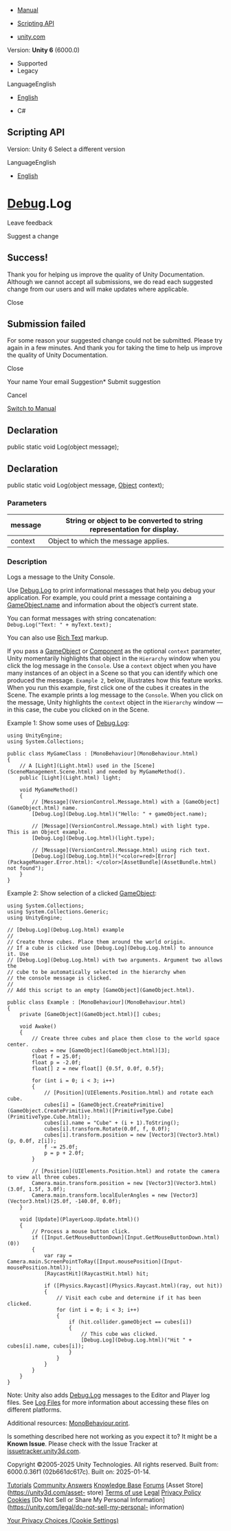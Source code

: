 [ ]()

  * [Manual](../Manual/index.html)
  * [Scripting API](../ScriptReference/index.html)

  * [unity.com](https://unity.com/)

Version: **Unity 6** (6000.0)

  * Supported
  * Legacy

LanguageEnglish

  * [English]()

  * C#

[ ](https://docs.unity3d.com)

## Scripting API

Version: Unity 6 Select a different version

LanguageEnglish

  * [English]()

#  [Debug](Debug.html).Log

Leave feedback

Suggest a change

## Success!

Thank you for helping us improve the quality of Unity Documentation. Although
we cannot accept all submissions, we do read each suggested change from our
users and will make updates where applicable.

Close

## Submission failed

For some reason your suggested change could not be submitted. Please <a>try
again</a> in a few minutes. And thank you for taking the time to help us
improve the quality of Unity Documentation.

Close

Your name Your email Suggestion* Submit suggestion

Cancel

[Switch to Manual](../Manual/class-Debug.html "Go to Debug Component in the
Manual")

## Declaration

public static void Log(object message);

## Declaration

public static void Log(object message, [Object](Object.html) context);

### Parameters

message | String or object to be converted to string representation for display.  
---|---  
context | Object to which the message applies.  
  
### Description

Logs a message to the Unity Console.

Use [Debug.Log](Debug.Log.html) to print informational messages that help you
debug your application. For example, you could print a message containing a
[GameObject.name](GameObject-name.html) and information about the object’s
current state.  
  
You can format messages with string concatenation:  
`Debug.Log("Text: " + myText.text);`  
  
You can also use [Rich Text](../Manual/StyledText.html) markup.  
  
If you pass a [GameObject](GameObject.html) or [Component](Component.html) as
the optional `context` parameter, Unity momentarily highlights that object in
the `Hierarchy` window when you click the log message in the `Console`. Use a
`context` object when you have many instances of an object in a Scene so that
you can identify which one produced the message. `Example 2`, below,
illustrates how this feature works. When you run this example, first click one
of the cubes it creates in the Scene. The example prints a log message to the
`Console`. When you click on the message, Unity highlights the `context`
object in the `Hierarchy` window — in this case, the cube you clicked on in
the Scene.  
  
Example 1: Show some uses of [Debug.Log](Debug.Log.html):

    
    
    using UnityEngine;
    using System.Collections;  
      
    public class MyGameClass : [MonoBehaviour](MonoBehaviour.html)
    {
        // A [Light](Light.html) used in the [Scene](SceneManagement.Scene.html) and needed by MyGameMethod().
        public [Light](Light.html) light;  
      
        void MyGameMethod()
        {
            // [Message](VersionControl.Message.html) with a [GameObject](GameObject.html) name.
            [Debug.Log](Debug.Log.html)("Hello: " + gameObject.name);  
      
            // [Message](VersionControl.Message.html) with light type. This is an Object example.
            [Debug.Log](Debug.Log.html)(light.type);  
      
            // [Message](VersionControl.Message.html) using rich text.
            [Debug.Log](Debug.Log.html)("<color=red>[Error](PackageManager.Error.html): </color>[AssetBundle](AssetBundle.html) not found");
        }
    }
    

Example 2: Show selection of a clicked [GameObject](GameObject.html):

    
    
    using System.Collections;
    using System.Collections.Generic;
    using UnityEngine;  
      
    // [Debug.Log](Debug.Log.html) example
    //
    // Create three cubes. Place them around the world origin.
    // If a cube is clicked use [Debug.Log](Debug.Log.html) to announce it. Use
    // [Debug.Log](Debug.Log.html) with two arguments. Argument two allows the
    // cube to be automatically selected in the hierarchy when
    // the console message is clicked.
    //
    // Add this script to an empty [GameObject](GameObject.html).  
      
    public class Example : [MonoBehaviour](MonoBehaviour.html)
    {
        private [GameObject](GameObject.html)[] cubes;  
      
        void Awake()
        {
            // Create three cubes and place them close to the world space center.
            cubes = new [GameObject](GameObject.html)[3];
            float f = 25.0f;
            float p = -2.0f;
            float[] z = new float[] {0.5f, 0.0f, 0.5f};  
      
            for (int i = 0; i < 3; i++)
            {
                // [Position](UIElements.Position.html) and rotate each cube.
                cubes[i] = [GameObject.CreatePrimitive](GameObject.CreatePrimitive.html)([PrimitiveType.Cube](PrimitiveType.Cube.html));
                cubes[i].name = "Cube" + (i + 1).ToString();
                cubes[i].transform.Rotate(0.0f, f, 0.0f);
                cubes[i].transform.position = new [Vector3](Vector3.html)(p, 0.0f, z[i]);
                f -= 25.0f;
                p = p + 2.0f;
            }  
      
            // [Position](UIElements.Position.html) and rotate the camera to view all three cubes.
            Camera.main.transform.position = new [Vector3](Vector3.html)(3.0f, 1.5f, 3.0f);
            Camera.main.transform.localEulerAngles = new [Vector3](Vector3.html)(25.0f, -140.0f, 0.0f);
        }  
      
        void [Update](PlayerLoop.Update.html)()
        {
            // Process a mouse button click.
            if ([Input.GetMouseButtonDown](Input.GetMouseButtonDown.html)(0))
            {
                var ray = Camera.main.ScreenPointToRay([Input.mousePosition](Input-mousePosition.html));
                [RaycastHit](RaycastHit.html) hit;  
      
                if ([Physics.Raycast](Physics.Raycast.html)(ray, out hit))
                {
                    // Visit each cube and determine if it has been clicked.
                    for (int i = 0; i < 3; i++)
                    {
                        if (hit.collider.gameObject == cubes[i])
                        {
                            // This cube was clicked.
                            [Debug.Log](Debug.Log.html)("Hit " + cubes[i].name, cubes[i]);
                        }
                    }
                }
            }
        }
    }
    

Note: Unity also adds [Debug.Log](Debug.Log.html) messages to the Editor and
Player log files. See [Log Files](../Manual/LogFiles.html) for more
information about accessing these files on different platforms.  
  
Additional resources: [MonoBehaviour.print](MonoBehaviour-print.html).

Is something described here not working as you expect it to? It might be a
**Known Issue**. Please check with the Issue Tracker at
[issuetracker.unity3d.com](https://issuetracker.unity3d.com).

Copyright ©2005-2025 Unity Technologies. All rights reserved. Built from:
6000.0.36f1 (02b661dc617c). Built on: 2025-01-14.

[Tutorials](https://unity3d.com/learn) [Community
Answers](https://answers.unity3d.com) [Knowledge
Base](https://support.unity3d.com/hc/en-us)
[Forums](https://forum.unity3d.com) [Asset Store](https://unity3d.com/asset-
store) [Terms of use](https://docs.unity3d.com/Manual/TermsOfUse.html)
[Legal](https://unity.com/legal) [Privacy
Policy](https://unity.com/legal/privacy-policy)
[Cookies](https://unity.com/legal/cookie-policy) [Do Not Sell or Share My
Personal Information](https://unity.com/legal/do-not-sell-my-personal-
information)

[Your Privacy Choices (Cookie Settings)](javascript:void\(0\);)

